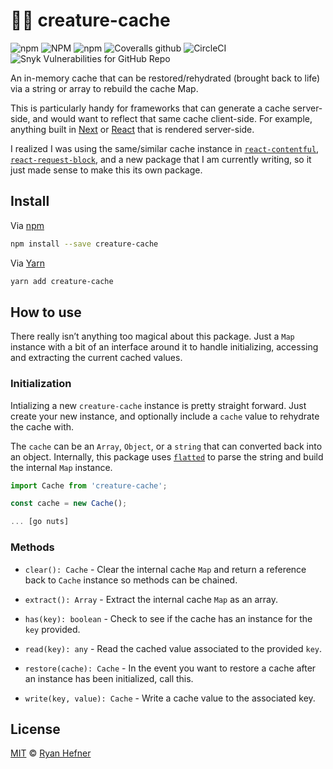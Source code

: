 # 🧟‍♂️ creature-cache

![npm](https://img.shields.io/npm/v/creature-cache?style=flat-square)
![NPM](https://img.shields.io/npm/l/creature-cache?style=flat-square)
![npm](https://img.shields.io/npm/dt/creature-cache?style=flat-square)
![Coveralls github](https://img.shields.io/coveralls/github/ryanhefner/creature-cache?style=flat-square)
![CircleCI](https://img.shields.io/circleci/build/github/ryanhefner/creature-cache?style=flat-square)
![Snyk Vulnerabilities for GitHub Repo](https://img.shields.io/snyk/vulnerabilities/github/ryanhefner/creature-cache?style=flat-square)


An in-memory cache that can be restored/rehydrated (brought back to life) via a string or array to rebuild
the cache Map.

This is particularly handy for frameworks that can generate a cache
server-side, and would want to reflect that same cache client-side. For example,
anything built in [Next](https://nextjs.com) or [React](https://reactjs.org) that
is rendered server-side.

I realized I was using the same/similar cache instance in [`react-contentful`](https://github.com/ryanhefner/creature-cache),
[`react-request-block`](https://github.com/ryanhefner/react-request-block), and
a new package that I am currently writing, so it just made sense to make this its
own package.

## Install

Via [npm](https://npmjs.com/package/creature-cache)

```sh
npm install --save creature-cache
```

Via [Yarn](https://yarn.fyi/creature-cache)

```sh
yarn add creature-cache
```

## How to use

There really isn’t anything too magical about this package. Just a `Map` instance
with a bit of an interface around it to handle initializing, accessing and extracting
the current cached values.

### Initialization

Intializing a new `creature-cache` instance is pretty straight forward. Just create
your new instance, and optionally include a `cache` value to rehydrate the cache with.

The `cache` can be an `Array`, `Object`, or a `string` that can converted back into
an object. Internally, this package uses [`flatted`](https://github.com/WebReflection/flatted)
to parse the string and build the internal `Map` instance.

```js
import Cache from 'creature-cache';

const cache = new Cache();

... [go nuts]

```

### Methods

* `clear(): Cache` - Clear the internal cache `Map` and return a reference back to `Cache` instance so methods can be chained.

* `extract(): Array` - Extract the internal cache `Map` as an array.

* `has(key): boolean` - Check to see if the cache has an instance for the `key` provided.

* `read(key): any` - Read the cached value associated to the provided `key`.

* `restore(cache): Cache` - In the event you want to restore a cache after an instance has been initialized, call this.

* `write(key, value): Cache` - Write a cache value to the associated key.

## License

[MIT](LICENSE) © [Ryan Hefner](https://www.ryanhefner.com)
